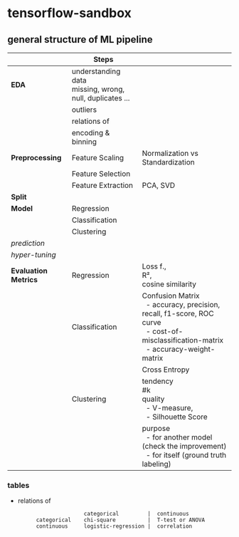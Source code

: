 # tensorflow-sandbox




## general structure of ML pipeline


|                        | **Steps**                                                    |                                                                                                                                                                     |
|------------------------|--------------------------------------------------------------|---------------------------------------------------------------------------------------------------------------------------------------------------------------------| 
| **EDA**                | understanding data <br/>missing, wrong, null, duplicates ... |                                                                                                                                                                     | 
|                        | outliers                                                     |                                                                                                                                                                     |
|                        | relations of                                                 |                                                                                                                                                                     | 
|                        | encoding & binning                                           |                                                                                                                                                                     | 
| **Preprocessing**      | Feature Scaling                                              | Normalization vs Standardization                                                                                                                                    |
|                        | Feature Selection                                            |                                                                                                                                                                     |
|                        | Feature Extraction                                           | PCA, SVD                                                                                                                                                            |
| **Split**              |                                                              |                                                                                                                                                                     |
| **Model**              | Regression                                                   |                                                                                                                                                                     |     
|                        | Classification                                               |                                                                                                                                                                     |    
|                        | Clustering                                                   |                                                                                                                                                                     |     
| _prediction_           |                                                              |                                                                                                                                                                     |
| _hyper-tuning_         |                                                              |                                                                                                                                                                     |
| **Evaluation Metrics** | Regression                                                   | Loss f., <br/>R², <br/>cosine similarity                                                                                                                            |
|                        | Classification                                               | Confusion Matrix <br/>&nbsp; - accuracy, precision, recall, f1-score, ROC curve <br/>&nbsp; - cost-of-misclassification-matrix <br/>&nbsp; - accuracy-weight-matrix | 
|                        |                                                              | Cross Entropy                                                                                                                                                       |
|                        | Clustering                                                   | tendency <br/>#k <br/> quality <br/>&nbsp; - V-measure, <br/>&nbsp; - Silhouette Score                                                                              |
|                        |                                                              | purpose <br/>&nbsp; - for another model (check the improvement) <br/>&nbsp; - for itself (ground truth labeling)                                                    |


### tables

- relations of
```
                        categorical         |  continuous
         categorical    chi-square          |  T-test or ANOVA
         continuous     logistic-regression |  correlation
```